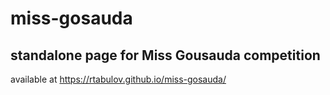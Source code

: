 # miss-gosauda
## standalone page for Miss Gousauda competition
available at https://rtabulov.github.io/miss-gosauda/
